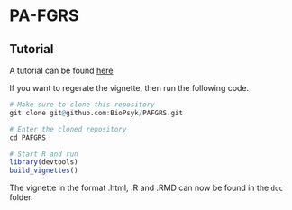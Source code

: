 # PA-FGRS

## Tutorial 
A tutorial can be found [here](doc/tutorial.html)

If you want to regerate the vignette, then run the following code.

``` r
# Make sure to clone this repository
git clone git@github.com:BioPsyk/PAFGRS.git

# Enter the cloned repository
cd PAFGRS

# Start R and run
library(devtools)
build_vignettes()
```

The vignette in the format .html, .R and .RMD can now be found in the `doc` folder. 

